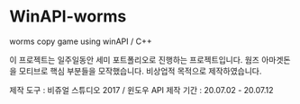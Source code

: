 # WinAPI-worms
 worms copy game using winAPI / C++

이 프로젝트는 일주일동안 세미 포트폴리오로 진행하는 프로젝트입니다.
웜즈 아마겟돈을 모티브로 핵심 부분들을 모작했습니다.
비상업적 목적으로 제작하였습니다.

제작 도구 : 비쥬얼 스튜디오 2017 / 윈도우 API
제작 기간 : 20.07.02 - 20.07.12